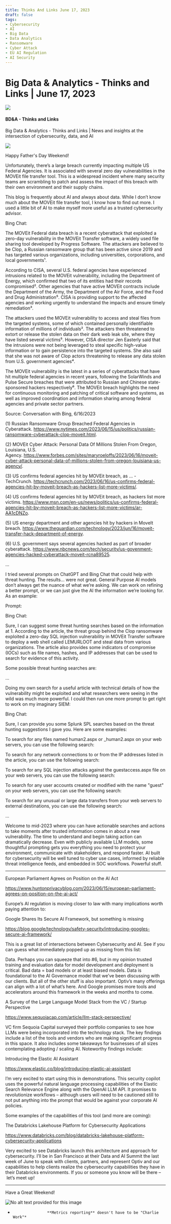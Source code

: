 ```yaml
---
title: Thinks And Links June 17, 2023
draft: false
tags:
- Cybersecurity
- AI
- Big Data
- Data Analytics
- Ransomware
- Cyber Attack
- EU AI Regulation
- AI Security
---
```


# Big Data & Analytics - Thinks and Links | June 17, 2023

![](../images\1679742887729)

#### BD&A - Thinks and Links

Big Data & Analytics - Thinks and Links | News and insights at the intersection of cybersecurity, data, and AI

![](../https://media.licdn.com/mediaD4E12AQGQwU_AIWTdbQ)

Happy Father's Day Weekend!

Unfortunately, there’s a large breach currently impacting multiple US Federal Agencies. It is associated with several zero day vulnerabilities in the MOVEit file transfer tool. This is a widespread incident where many security teams are scrambling to patch and assess the impact of this breach with their own environment and their supply chains.

This blog is frequently about AI and always about data. While I don’t know much about the MOVEit file transfer tool, I know how to find out more. I used a little bit of AI to make myself more useful as a trusted cybersecurity advisor.

Bing Chat:

The MOVEit Federal data breach is a recent cyberattack that exploited a zero-day vulnerability in the MOVEit Transfer software, a widely used file sharing tool developed by Progress Software. The attackers are believed to be Clop, a Russian ransomware group that has been active since 2019 and has targeted various organizations, including universities, corporations, and local governments¹.

According to CISA, several U.S. federal agencies have experienced intrusions related to the MOVEit vulnerability, including the Department of Energy, which confirmed that two of its entities had their records compromised². Other agencies that have active MOVEit contracts include the Department of the Army, the Department of the Air Force, and the Food and Drug Administration⁵. CISA is providing support to the affected agencies and working urgently to understand the impacts and ensure timely remediation³.

The attackers used the MOVEit vulnerability to access and steal files from the targeted systems, some of which contained personally identifiable information of millions of individuals². The attackers then threatened to extort or release the stolen data on their dark web leak site, where they have listed several victims⁵. However, CISA director Jen Easterly said that the intrusions were not being leveraged to steal specific high-value information or to gain persistence into the targeted systems. She also said that she was not aware of Clop actors threatening to release any data stolen from U.S. government agencies⁴.

The MOVEit vulnerability is the latest in a series of cyberattacks that have hit multiple federal agencies in recent years, following the SolarWinds and Pulse Secure breaches that were attributed to Russian and Chinese state-sponsored hackers respectively⁶. The MOVEit breach highlights the need for continuous monitoring and patching of critical software and systems, as well as improved coordination and information sharing among federal agencies and private sector partners.

Source: Conversation with Bing, 6/16/2023

(1) Russian Ransomware Group Breached Federal Agencies in Cyberattack. https://www.nytimes.com/2023/06/15/us/politics/russian-ransomware-cyberattack-clop-moveit.html.

(2) MOVEit Cyber Attack: Personal Data Of Millions Stolen From Oregon, Louisiana, U.S. Agency. https://www.forbes.com/sites/maryroeloffs/2023/06/16/moveit-cyber-attack-personal-data-of-millions-stolen-from-oregon-louisiana-us-agency/.

(3) US confirms federal agencies hit by MOVEit breach, as ... - TechCrunch. https://techcrunch.com/2023/06/16/us-confirms-federal-agencies-hit-by-moveit-breach-as-hackers-list-more-victims/.

(4) US confirms federal agencies hit by MOVEit breach, as hackers list more victims. https://www.msn.com/en-us/news/politics/us-confirms-federal-agencies-hit-by-moveit-breach-as-hackers-list-more-victims/ar-AA1cDNZo.

(5) US energy department and other agencies hit by hackers in MoveIt breach. https://www.theguardian.com/technology/2023/jun/16/moveit-transfer-hack-department-of-energy.

(6) U.S. government says several agencies hacked as part of broader cyberattack. https://www.nbcnews.com/tech/security/us-govenment-agencies-hacked-cyberattack-moveit-rcna89525.

...

I tried several prompts on ChatGPT and Bing Chat that could help with threat hunting. The results… were not great. General Purpose AI models don’t always get the nuance of what we’re asking. We can work on refining a better prompt, or we can just give the AI the information we’re looking for. As an example:

Prompt:

Bing Chat:

Sure, I can suggest some threat hunting searches based on the information at 1. According to the article, the threat group behind the Clop ransomware exploited a zero-day SQL injection vulnerability in MOVEit Transfer software to deploy a web shell called LEMURLOOT and steal data from various organizations. The article also provides some indicators of compromise (IOCs) such as file names, hashes, and IP addresses that can be used to search for evidence of this activity.

Some possible threat hunting searches are:

...

Doing my own search for a useful article with technical details of how the vulnerability might be exploited and what researchers were seeing in the wild was much more powerful. I could then run one more prompt to get right to work on my imaginary SIEM:

Bing Chat:

Sure, I can provide you some Splunk SPL searches based on the threat hunting suggestions I gave you. Here are some examples:

To search for any files named human2.aspx or _human2.aspx on your web servers, you can use the following search:

To search for any network connections to or from the IP addresses listed in the article, you can use the following search:

To search for any SQL injection attacks against the guestaccess.aspx file on your web servers, you can use the following search:

To search for any user accounts created or modified with the name "guest" on your web servers, you can use the following search:

To search for any unusual or large data transfers from your web servers to external destinations, you can use the following search:

...

Welcome to mid-2023 where you can have actionable searches and actions to take moments after trusted information comes in about a new vulnerability. The time to understand and begin taking action can dramatically decrease. Even with publicly available LLM models, some thoughtful prompting gets you everything you need to protect your environment, communicate with stakeholders, and respond faster. AI built for cybersecurity will be well tuned to cyber use cases, informed by reliable threat intelligence feeds, and embedded in SOC workflows. Powerful stuff.

---

European Parliament Agrees on Position on the AI Act

https://www.huntonprivacyblog.com/2023/06/15/european-parliament-agrees-on-position-on-the-ai-act/

Europe’s AI regulation is moving closer to law with many implications worth paying attention to:

Google Shares Its Secure AI Framework, but something is missing

https://blog.google/technology/safety-security/introducing-googles-secure-ai-framework/

This is a great list of intersections between Cybersecurity and AI. See if you can guess what immediately popped up as missing from this list:

Data. Perhaps you can squeeze that into #6, but in my opinion trusted training and evaluation data for model development and deployment is critical. Bad data = bad models or at least biased models. Data is foundational to the AI Governance model that we’ve been discussing with our clients. But all of the other stuff is also important. Optiv’s many offerings can align with a lot of what’s here. And Google promises more tools and accelerators around this framework in the weeks and months to come.

A Survey of the Large Language Model Stack from the VC / Startup Perspective

https://www.sequoiacap.com/article/llm-stack-perspective/

VC firm Sequoia Capital surveyed their portfolio companies to see how LLMs were being incorporated into the technology stack. The key findings include a list of the tools and vendors who are making significant progress in this space. It also includes some takeaways for businesses of all sizes contemplating adopting / scaling AI. Noteworthy findings include:

Introducing the Elastic AI Assistant

https://www.elastic.co/blog/introducing-elastic-ai-assistant

I’m very excited to start using this in demonstrations. This security copilot uses the powerful natural language processing capabilities of the Elastic Search Relevance Engine along with the OpenAI LLM API. It promises to revolutionize workflows – although users will need to be cautioned still to not put anything into the prompt that would be against your corporate AI policies.

Some examples of the capabilities of this tool (and more are coming):

The Databricks Lakehouse Platform for Cybersecurity Applications

https://www.databricks.com/blog/databricks-lakehouse-platform-cybersecurity-applications

Very excited to see Databricks launch this architecture and approach for cybersecurity. I’ll be in San Francisco at their Data and AI Summit the last week of June to speak with clients, partners, and represent Optiv and our capabilities to help clients realize the cybersecurity capabilities they have in their Databricks environments. If you or someone you know will be there – let’s meet up!

---

Have a Great Weekend!

![No alt text provided for this image](../images\1686972561405)

*                    **Metrics reporting** doesn't have to be "Charlie Work"*